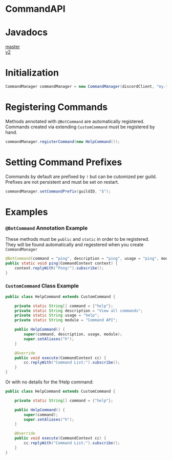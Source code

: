# CommandAPI

# Javadocs
[master](https://jitpack.io/com/github/DiscordBolt/CommandAPI/master-SNAPSHOT/javadoc/index.html)  
[v2](https://jitpack.io/com/github/DiscordBolt/CommandAPI/v2-SNAPSHOT/javadoc/index.html)

# Initialization
```java
CommandManager commandManager = new CommandManager(discordClient, "my.toplevel.package");
```

# Registering Commands
Methods annotated with `@BotCommand` are automatically registered.  
Commands created via extending `CustomCommand` must be registered by hand.  
```java
commandManager.registerCommand(new HelpCommand());
```

# Setting Command Prefixes
Commands by default are prefixed by `!` but can be cutomized per guild.  
Prefixes are not persistent and must be set on restart.  
```java
commandManager.setCommandPrefix(guildID, "$");
```

# Examples

### `@BotCommand` Annotation Example
These methods must be `public` and `static` in order to be registered.   
They will be found automatically and regestered when you create `CommandManager`  
```java
@BotCommand(command = "ping", description = "ping", usage = "ping", module = "misc")
public static void ping(CommandContext context) {
    context.replyWith("Pong!").subscribe();
}
```

### `CustomCommand` Class Example
```java
public class HelpCommand extends CustomCommand {

    private static String[] command = {"help"};
    private static String description = "View all commands";
    private static String usage = "help";
    private static String module = "Command API";

    public HelpCommand() {
        super(command, description, usage, module);
        super.setAliases("h");
    }

    @Override
    public void execute(CommandContext cc) {
        cc.replyWith("Command List:").subscribe();
    }
}
```
Or with no details for the !Help command:
```java
public class HelpCommand extends CustomCommand {

    private static String[] command = {"help"};

    public HelpCommand() {
        super(command);
        super.setAliases("h");
    }

    @Override
    public void execute(CommandContext cc) {
        cc.replyWith("Command List:").subscribe();
    }
}
```
